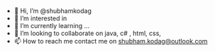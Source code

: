 - 👋 Hi, I’m @shubhamkodag
- 👀 I’m interested in 
- 🌱 I’m currently learning ...
- 💞️ I’m looking to collaborate on java, c# , html, css, 
- 📫 How to reach me contact me on shubham.kodag@outlook.com

<!---
shubhamkodag/shubhamkodag is a ✨ special ✨ repository because its `README.md` (this file) appears on your GitHub profile.
You can click the Preview link to take a look at your changes.
--->
